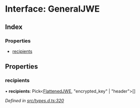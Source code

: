 # Interface: GeneralJWE

## Index

### Properties

* [recipients](_types_d_.generaljwe.md#recipients)

## Properties

### recipients

•  **recipients**: Pick\<[FlattenedJWE](_types_d_.flattenedjwe.md), \"encrypted\_key\" \| \"header\">[]

*Defined in [src/types.d.ts:320](https://github.com/panva/jose/blob/v3.5.0/src/types.d.ts#L320)*
